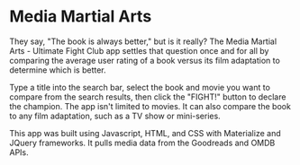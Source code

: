 # Media Martial Arts

They say, "The book is always better," but is it really? The Media Martial Arts - Ultimate Fight Club app settles that question once and for all by comparing the average user rating of a book versus its film adaptation to determine which is better.

Type a title into the search bar, select the book and movie you want to compare from the search results, then click the "FIGHT!" button to declare the champion. The app isn't limited to movies. It can also compare the book to any film adaptation, such as a TV show or mini-series.

This app was built using Javascript, HTML, and CSS with Materialize and JQuery frameworks. It pulls media data from the Goodreads and OMDB APIs.
